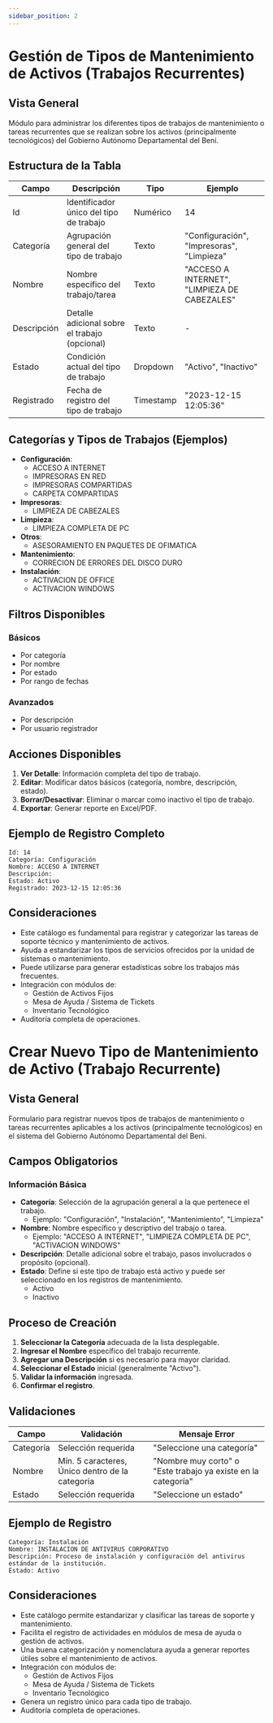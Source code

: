```yaml
---
sidebar_position: 2
---
```


# Gestión de Tipos de Mantenimiento de Activos (Trabajos Recurrentes)

## Vista General
Módulo para administrar los diferentes tipos de trabajos de mantenimiento o tareas recurrentes que se realizan sobre los activos (principalmente tecnológicos) del Gobierno Autónomo Departamental del Beni.

## Estructura de la Tabla

| Campo | Descripción | Tipo | Ejemplo |
|-------|-------------|------|---------|
| Id | Identificador único del tipo de trabajo | Numérico | 14 |
| Categoría | Agrupación general del tipo de trabajo | Texto | "Configuración", "Impresoras", "Limpieza" |
| Nombre | Nombre específico del trabajo/tarea | Texto | "ACCESO A INTERNET", "LIMPIEZA DE CABEZALES" |
| Descripción | Detalle adicional sobre el trabajo (opcional) | Texto | - |
| Estado | Condición actual del tipo de trabajo | Dropdown | "Activo", "Inactivo" |
| Registrado | Fecha de registro del tipo de trabajo | Timestamp | "2023-12-15 12:05:36" |

## Categorías y Tipos de Trabajos (Ejemplos)

- **Configuración**:
    - ACCESO A INTERNET
    - IMPRESORAS EN RED
    - IMPRESORAS COMPARTIDAS
    - CARPETA COMPARTIDAS
- **Impresoras**:
    - LIMPIEZA DE CABEZALES
- **Limpieza**:
    - LIMPIEZA COMPLETA DE PC
- **Otros**:
    - ASESORAMIENTO EN PAQUETES DE OFIMATICA
- **Mantenimiento**:
    - CORRECION DE ERRORES DEL DISCO DURO
- **Instalación**:
    - ACTIVACION DE OFFICE
    - ACTIVACION WINDOWS

## Filtros Disponibles

### Básicos
- Por categoría
- Por nombre
- Por estado
- Por rango de fechas

### Avanzados
- Por descripción
- Por usuario registrador

## Acciones Disponibles

1.  **Ver Detalle**: Información completa del tipo de trabajo.
2.  **Editar**: Modificar datos básicos (categoría, nombre, descripción, estado).
3.  **Borrar/Desactivar**: Eliminar o marcar como inactivo el tipo de trabajo.
4.  **Exportar**: Generar reporte en Excel/PDF.

## Ejemplo de Registro Completo
```plaintext
Id: 14
Categoría: Configuración
Nombre: ACCESO A INTERNET
Descripción: 
Estado: Activo
Registrado: 2023-12-15 12:05:36 
```

## Consideraciones
- Este catálogo es fundamental para registrar y categorizar las tareas de soporte técnico y mantenimiento de activos.
- Ayuda a estandarizar los tipos de servicios ofrecidos por la unidad de sistemas o mantenimiento.
- Puede utilizarse para generar estadísticas sobre los trabajos más frecuentes.
- Integración con módulos de:
  - Gestión de Activos Fijos
  - Mesa de Ayuda / Sistema de Tickets
  - Inventario Tecnológico
- Auditoría completa de operaciones.


# Crear Nuevo Tipo de Mantenimiento de Activo (Trabajo Recurrente)

## Vista General
Formulario para registrar nuevos tipos de trabajos de mantenimiento o tareas recurrentes aplicables a los activos (principalmente tecnológicos) en el sistema del Gobierno Autónomo Departamental del Beni.

## Campos Obligatorios

### Información Básica
- **Categoría**: Selección de la agrupación general a la que pertenece el trabajo.
  - Ejemplo: "Configuración", "Instalación", "Mantenimiento", "Limpieza"
- **Nombre**: Nombre específico y descriptivo del trabajo o tarea.
  - Ejemplo: "ACCESO A INTERNET", "LIMPIEZA COMPLETA DE PC", "ACTIVACION WINDOWS"
- **Descripción**: Detalle adicional sobre el trabajo, pasos involucrados o propósito (opcional).
- **Estado**: Define si este tipo de trabajo está activo y puede ser seleccionado en los registros de mantenimiento.
  - Activo
  - Inactivo

## Proceso de Creación

1.  **Seleccionar la Categoría** adecuada de la lista desplegable.
2.  **Ingresar el Nombre** específico del trabajo recurrente.
3.  **Agregar una Descripción** si es necesario para mayor claridad.
4.  **Seleccionar el Estado** inicial (generalmente "Activo").
5.  **Validar la información** ingresada.
6.  **Confirmar el registro**.

## Validaciones
| Campo | Validación | Mensaje Error |
|-------|-----------|--------------|
| Categoría | Selección requerida | "Seleccione una categoría" |
| Nombre | Mín. 5 caracteres, Único dentro de la categoría | "Nombre muy corto" o "Este trabajo ya existe en la categoría" |
| Estado | Selección requerida | "Seleccione un estado" |

## Ejemplo de Registro
```plaintext
Categoría: Instalación
Nombre: INSTALACION DE ANTIVIRUS CORPORATIVO
Descripción: Proceso de instalación y configuración del antivirus estándar de la institución.
Estado: Activo
```

## Consideraciones
- Este catálogo permite estandarizar y clasificar las tareas de soporte y mantenimiento.
- Facilita el registro de actividades en módulos de mesa de ayuda o gestión de activos.
- Una buena categorización y nomenclatura ayuda a generar reportes útiles sobre el mantenimiento de activos.
- Integración con módulos de:
  - Gestión de Activos Fijos
  - Mesa de Ayuda / Sistema de Tickets
  - Inventario Tecnológico
- Genera un registro único para cada tipo de trabajo.
- Auditoría completa de operaciones.